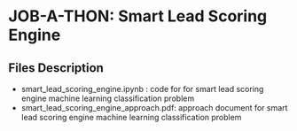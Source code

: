 # JOB-A-THON: Smart Lead Scoring Engine
## Files Description
-  smart_lead_scoring_engine.ipynb : code for for smart lead scoring engine machine learning classification problem
-  smart_lead_scoring_engine_approach.pdf: approach document for smart lead scoring engine machine learning classification problem
